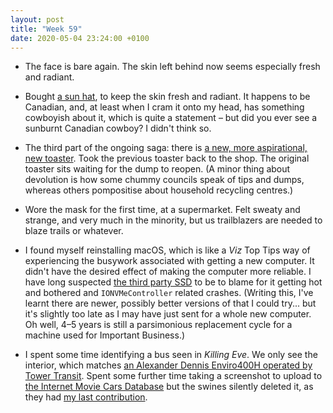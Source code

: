 ```yaml
---
layout: post
title: "Week 59"
date: 2020-05-04 23:24:00 +0100
---
```


- The face is bare again. The skin left behind now seems especially fresh and radiant.

- Bought [a sun hat](https://www.amazon.co.uk/Tilley-Endurables-LTM6-Airflo-Hat/dp/B0033WRVQI?tag=joshgood-21), to keep the skin fresh and radiant. It happens to be Canadian, and, at least when I cram it onto my head, has something cowboyish about it, which is quite a statement – but did you ever see a sunburnt Canadian cowboy? I didn't think so.

- The third part of the ongoing saga: there is [a new, more aspirational, new toaster](https://www.amazon.co.uk/Dualit-26205-2-Slot-Lite-Toaster/dp/B003MVYQWM). Took the previous toaster back to the shop. The original toaster sits waiting for the dump to reopen. (A minor thing about devolution is how some chummy councils speak of tips and dumps, whereas others pompositise about household recycling centres.)

- Wore the mask for the first time, at a supermarket. Felt sweaty and strange, and very much in the minority, but us trailblazers are needed to blaze trails or whatever.

- I found myself reinstalling macOS, which is like a <cite>Viz</cite> Top Tips way of experiencing the busywork associated with getting a new computer. It didn't have the desired effect of making the computer more reliable. I have long suspected [the third party SSD](https://9to5mac.com/2016/04/25/review-owc-aura-pcie-flash-storage-upgrade-capacity-mid-2013-later-macbook/) to be to blame for it getting hot and bothered and `IONVMeController` related crashes. (Writing this, I've learnt there are newer, possibly better versions of that I could try... but it's slightly too late as I may have just sent for a whole new computer. Oh well, 4–5 years is still a parsimonious replacement cycle for a machine used for Important Business.)

- I spent some time identifying a bus seen in <cite>Killing Eve</cite>. We only see the interior, which matches [an Alexander Dennis Enviro400H operated by Tower Transit](https://www.flickr.com/photos/97628863@N06/34993673162/). Spent some further time taking a screenshot to upload to [the Internet Movie Cars Database](https://www.imcdb.org/m7016936.html) but the swines silently deleted it, as they had [my last contribution](/2020/01/weeks-41-42).
